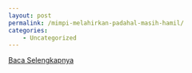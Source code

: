 ```yaml
---
layout: post
permalink: /mimpi-melahirkan-padahal-masih-hamil/
categories:
    - Uncategorized
---
```


[Baca Selengkapnya](/03)